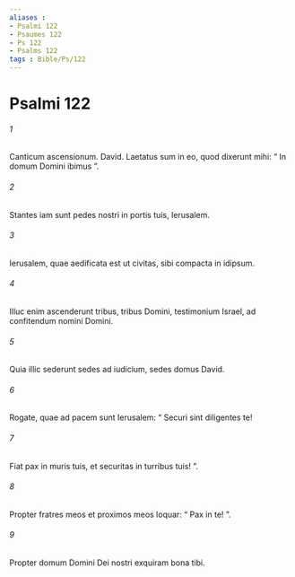 ```yaml
---
aliases : 
- Psalmi 122
- Psaumes 122
- Ps 122
- Psalms 122
tags : Bible/Ps/122
---
```


# Psalmi 122

###### 1
Canticum ascensionum. David. Laetatus sum in eo, quod dixerunt mihi: “ In domum Domini ibimus ”.
###### 2
Stantes iam sunt pedes nostri in portis tuis, Ierusalem.
###### 3
Ierusalem, quae aedificata est ut civitas, sibi compacta in idipsum.
###### 4
Illuc enim ascenderunt tribus, tribus Domini, testimonium Israel, ad confitendum nomini Domini.
###### 5
Quia illic sederunt sedes ad iudicium, sedes domus David.
###### 6
Rogate, quae ad pacem sunt Ierusalem: “ Securi sint diligentes te!
###### 7
Fiat pax in muris tuis, et securitas in turribus tuis! ”.
###### 8
Propter fratres meos et proximos meos loquar: “ Pax in te! ”.
###### 9
Propter domum Domini Dei nostri exquiram bona tibi.
